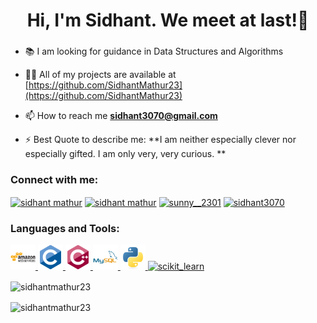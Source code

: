 <h1 align="center">Hi, I'm Sidhant. We meet at last!👋</h1>
<h3 align="center"></h3>


- 📚 I am looking for guidance in Data Structures and Algorithms 

- 👨‍💻 All of my projects are available at [https://github.com/SidhantMathur23](https://github.com/SidhantMathur23)

- 📫 How to reach me **sidhant3070@gmail.com**

- ⚡ Best Quote to describe me: **I am neither especially clever nor especially gifted. I am only very, very curious. **

<h3 align="left">Connect with me:</h3>
<p align="left">
<a href="https://linkedin.com/in/sidhant mathur" target="blank"><img align="center" src="https://raw.githubusercontent.com/rahuldkjain/github-profile-readme-generator/master/src/images/icons/Social/linked-in-alt.svg" alt="sidhant mathur" height="30" width="40" /></a>
<a href="https://fb.com/sidhant mathur" target="blank"><img align="center" src="https://raw.githubusercontent.com/rahuldkjain/github-profile-readme-generator/master/src/images/icons/Social/facebook.svg" alt="sidhant mathur" height="30" width="40" /></a>
<a href="https://instagram.com/sunny__2301" target="blank"><img align="center" src="https://raw.githubusercontent.com/rahuldkjain/github-profile-readme-generator/master/src/images/icons/Social/instagram.svg" alt="sunny__2301" height="30" width="40" /></a>
<a href="https://www.hackerrank.com/sidhant3070" target="blank"><img align="center" src="https://raw.githubusercontent.com/rahuldkjain/github-profile-readme-generator/master/src/images/icons/Social/hackerrank.svg" alt="sidhant3070" height="30" width="40" /></a>
</p>

<h3 align="left">Languages and Tools:</h3>
<p align="left"> <a href="https://aws.amazon.com" target="_blank"> <img src="https://raw.githubusercontent.com/devicons/devicon/master/icons/amazonwebservices/amazonwebservices-original-wordmark.svg" alt="aws" width="40" height="40"/> </a> <a href="https://www.cprogramming.com/" target="_blank"> <img src="https://raw.githubusercontent.com/devicons/devicon/master/icons/c/c-original.svg" alt="c" width="40" height="40"/> </a> <a href="https://www.w3schools.com/cpp/" target="_blank"> <img src="https://raw.githubusercontent.com/devicons/devicon/master/icons/cplusplus/cplusplus-original.svg" alt="cplusplus" width="40" height="40"/> </a> <a href="https://www.mysql.com/" target="_blank"> <img src="https://raw.githubusercontent.com/devicons/devicon/master/icons/mysql/mysql-original-wordmark.svg" alt="mysql" width="40" height="40"/> </a> <a href="https://www.python.org" target="_blank"> <img src="https://raw.githubusercontent.com/devicons/devicon/master/icons/python/python-original.svg" alt="python" width="40" height="40"/> </a> <a href="https://scikit-learn.org/" target="_blank"> <img src="https://upload.wikimedia.org/wikipedia/commons/0/05/Scikit_learn_logo_small.svg" alt="scikit_learn" width="40" height="40"/> </a> </p>

<p><img align="center" src="https://github-readme-stats.vercel.app/api/top-langs?username=sidhantmathur23&show_icons=true&locale=en&layout=compact" alt="sidhantmathur23" /></p>

<p><img align="center" src="https://github-readme-streak-stats.herokuapp.com/?user=sidhantmathur23&" alt="sidhantmathur23" /></p>
